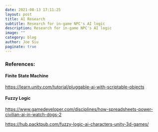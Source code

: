 ```yaml
---
date: 2021-08-13 17:11:25
layout: post
title: AI Research
subtitle: Research for in-game NPC's AI logic
description: Research for in-game NPC's AI logic
image: ""
category: blog
author: Joe Siu
paginate: true
---
```

### References:

#### Finite State Machine

<https://learn.unity.com/tutorial/pluggable-ai-with-scriptable-objects>

#### Fuzzy Logic

<https://www.gamedeveloper.com/disciplines/how-spreadsheets-power-civilian-ai-in-watch-dogs-2>

<https://hub.packtpub.com/fuzzy-logic-ai-characters-unity-3d-games/>